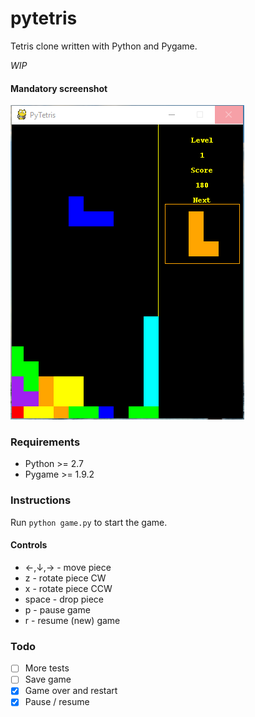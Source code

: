 # pytetris
Tetris clone written with Python and Pygame.

_WIP_

#### Mandatory screenshot
![demo](https://github.com/catalinc/pytetris/raw/master/demo.png)

### Requirements
* Python >= 2.7
* Pygame >= 1.9.2

### Instructions
Run `python game.py` to start the game.
#### Controls
* ←,↓,→ - move piece
* z - rotate piece CW
* x - rotate piece CCW
* space - drop piece
* p - pause game
* r - resume (new) game

### Todo
- [ ] More tests
- [ ] Save game
- [X] Game over and restart
- [X] Pause / resume

